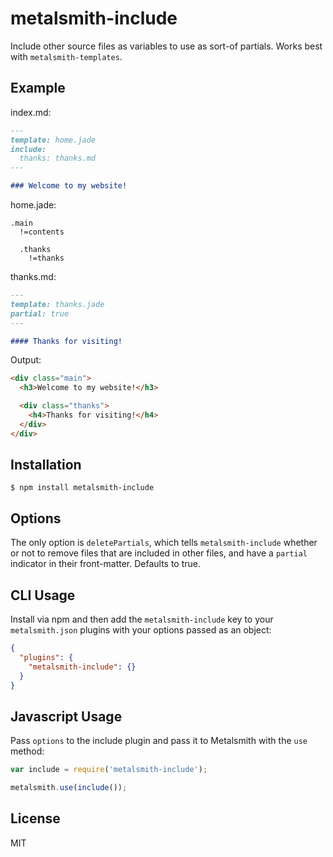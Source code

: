 
# metalsmith-include

  Include other source files as variables to use as sort-of partials. Works best with `metalsmith-templates`.

## Example

index.md:

```markdown
---
template: home.jade
include:
  thanks: thanks.md
---

### Welcome to my website!
```

home.jade:

```jade
.main
  !=contents

  .thanks
    !=thanks
```

thanks.md:

```markdown
---
template: thanks.jade
partial: true
---

#### Thanks for visiting!
```

Output:

```html
<div class="main">
  <h3>Welcome to my website!</h3>

  <div class="thanks">
    <h4>Thanks for visiting!</h4>
  </div>
</div>
```

## Installation

    $ npm install metalsmith-include

## Options
  
  The only option is `deletePartials`, which tells `metalsmith-include` whether or not to remove files that are included in other files, and have a `partial` indicator in their front-matter. Defaults to true.

## CLI Usage

  Install via npm and then add the `metalsmith-include` key to your `metalsmith.json` plugins with your options passed as an object:

```json
{
  "plugins": {
    "metalsmith-include": {}
  }
}
```

## Javascript Usage

  Pass `options` to the include plugin and pass it to Metalsmith with the `use` method:

```js
var include = require('metalsmith-include');

metalsmith.use(include());
```

## License

  MIT
